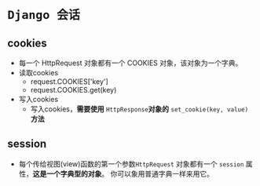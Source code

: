 # `Django 会话`

## cookies

- 每一个 HttpRequest 对象都有一个 COOKIES 对象，该对象为一个字典。
- 读取cookies
  - request.COOKIES['key']
  - request.COOKIES.get(key)
- 写入cookies
  - 写入cookies，**需要使用** `HttpResponse`**对象的** `set_cookie(key, value)`**方法**

## session

- 每个传给视图(view)函数的第一个参数``HttpRequest`` 对象都有一个 `session` 属性，**这是一个字典型的对象**。 你可以象用普通字典一样来用它。

